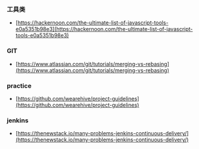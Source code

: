 ### 工具类
- [https://hackernoon.com/the-ultimate-list-of-javascript-tools-e0a5351b98e3](https://hackernoon.com/the-ultimate-list-of-javascript-tools-e0a5351b98e3)

### GIT
- [https://www.atlassian.com/git/tutorials/merging-vs-rebasing](https://www.atlassian.com/git/tutorials/merging-vs-rebasing)

### practice
- [https://github.com/wearehive/project-guidelines](https://github.com/wearehive/project-guidelines)

### jenkins
- [https://thenewstack.io/many-problems-jenkins-continuous-delivery/](https://thenewstack.io/many-problems-jenkins-continuous-delivery/)
